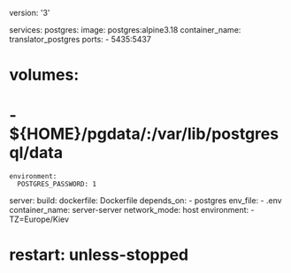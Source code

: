version: '3'

services:
  postgres:
    image: postgres:alpine3.18
    container_name: translator_postgres 
    ports:
      - 5435:5437
#    volumes:
#      - ${HOME}/pgdata/:/var/lib/postgresql/data  
    environment:
      POSTGRES_PASSWORD: 1 

  server:
    build:
      dockerfile: Dockerfile
    depends_on:
      - postgres
    env_file:
      - .env
    container_name: server-server
    network_mode: host
    environment:
      - TZ=Europe/Kiev
#    restart: unless-stopped